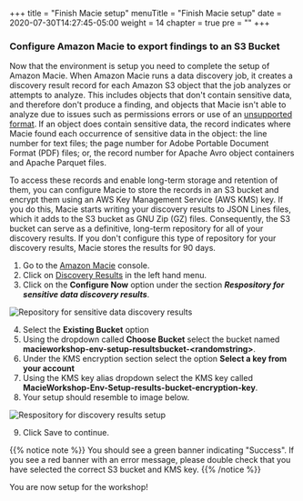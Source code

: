 +++
title = "Finish Macie setup"
menuTitle = "Finish Macie setup"
date = 2020-07-30T14:27:45-05:00
weight = 14
chapter = true
pre = "<b></b>"
+++

### Configure Amazon Macie to export findings to an S3 Bucket
Now that the environment is setup you need to complete the setup of Amazon Macie.  When Amazon Macie runs a data discovery job, it creates a discovery result record for each Amazon S3 object that the job analyzes or attempts to analyze. This includes objects that don't contain sensitive data, and therefore don't produce a finding, and objects that Macie isn't able to analyze due to issues such as permissions errors or use of an [unsupported format](https://docs.aws.amazon.com/macie/latest/user/discovery-supported-formats.html). If an object does contain sensitive data, the record indicates where Macie found each occurrence of sensitive data in the object: the line number for text files; the page number for Adobe Portable Document Format (PDF) files; or, the record number for Apache Avro object containers and Apache Parquet files.

To access these records and enable long-term storage and retention of them, you can configure Macie to store the records in an S3 bucket and encrypt them using an AWS Key Management Service (AWS KMS) key. If you do this, Macie starts writing your discovery results to JSON Lines files, which it adds to the S3 bucket as GNU Zip (GZ) files. Consequently, the S3 bucket can serve as a definitive, long-term repository for all of your discovery results. If you don't configure this type of repository for your discovery results, Macie stores the results for 90 days. 

1. Go to the [Amazon Macie](https://console.aws.amazon.com/macie/home) console.
2. Click on [Discovery Results](https://console.aws.amazon.com/macie/home#/settings/repository-for-discovery-results) in the left hand menu.
3. Click on the **Configure Now** option under the section ***Respository for sensitive data discovery results***.

![Repository for sensitive data discovery results](/images/s3-results-repo-1.png)

4. Select the **Existing Bucket** option 
5. Using the dropdown called **Choose Bucket** select the bucket named **macieworkshop-env-setup-resultsbucket-\<randomstring\>**.
6. Under the KMS encryption section select the option **Select a key from your account** 
7. Using the KMS key alias dropdown select the KMS key called **MacieWorkshop-Env-Setup-results-bucket-encryption-key**.
8. Your setup should resemble to image below.

![Respository for discovery results setup](/images/s3-results-repo-2.png)

9. Click Save to continue.  

{{% notice note %}}
You should see a green banner indicating "Success".  If you see a red banner with an error message, please double check that you have selected the correct S3 bucket and KMS key.
{{% /notice %}}

You are now setup for the workshop!
